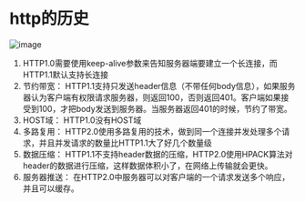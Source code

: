 # http的历史
![image](http://mmbiz.qpic.cn/mmbiz_png/cmOLumrNib1cfBOtIMQ6JfSibJdd6QkQribgQuEeJaevuN9LRgQ9WR85hRiaVISeia7SDz1aU9hAAgO33XFaJ3FhmhQ/0?wx_fmt=png)

1. HTTP1.0需要使用keep-alive参数来告知服务器端要建立一个长连接，而HTTP1.1默认支持长连接
1. 节约带宽：
 HTTP1.1支持只发送header信息（不带任何body信息），如果服务器认为客户端有权限请求服务器，则返回100，否则返回401。客户端如果接受到100，才把body发送到服务器。当服务器返回401的时候，节约了带宽。
1. HOST域：
HTTP1.0没有HOST域
1. 多路复用：
 HTTP2.0使用多路复用的技术，做到同一个连接并发处理多个请求，并且并发请求的数量比HTTP1.1大了好几个数量级
1. 数据压缩：
HTTP1.1不支持header数据的压缩，HTTP2.0使用HPACK算法对header的数据进行压缩，这样数据体积小了，在网络上传输就会更快。
1. 服务器推送：
在HTTP2.0中服务器可以对客户端的一个请求发送多个响应，并且可以缓存。

